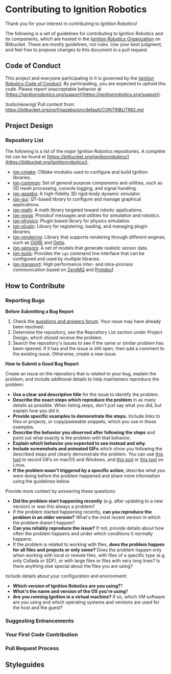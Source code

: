# Contributing to Ignition Robotics

Thank you for your interest in contributing to Ignition Robotics!

The following is a set of guidelines for contributing to Ignition Robotics
and its components, which are hosted in the [Ignition Robotics
Organization](https://bitbucket.org/ignitionrobotics) on Bitbucket. These
are mostly guidelines, not rules. Use your best judgment, and feel free to
propose changes to this document in a pull request.

## Code of Conduct

This project and everyone participating in it is governed by the [Ignition
Robotics Code of Conduct](https://bitbucket.org/ignitionrobotics/ign-gazebo/src/default/CODE_OF_CONDUCT.md). By participating, you are expected to uphold this
code. Please report unacceptable behavior at [https://ignitionrobotics.org/support](https://ignitionrobotics.org/support).

\todo(nkoenig) Pull content from: https://bitbucket.org/osrf/gazebo/src/default/CONTRIBUTING.md

## Project Design

### Repository List

The following is a list of the major Ignition Robotics repositories. A complete list can be found at [https://bitbucket.org/ignitionrobotics/](https://bitbucket.org/ignitionrobotics/).

* [ign-cmake](https://bitbucket.org/ignitionrobotics/ign-cmake): CMake
modules used to configure and build Ignition libraries.
* [ign-common](https://bitbucket.org/ignitionrobotics/ign-common): Set of
general purpose components and utilities, such as 3D mesh processing, console
logging, and signal handling.
* [ign-gazebo](https://bitbucket.org/ignitionrobotics/ign-gazebo):
A high-fidelity 3D rigid-body dynamic simulator.
* [ign-gui](https://bitbucket.org/ignitionrobotics/ign-gui): QT-based
library to configure and manage graphical applications.
* [ign-math](https://bitbucket.org/ignitionrobotics/ign-math): A math
library targeted toward robotic applications.
* [ign-msgs](https://bitbucket.org/ignitionrobotics/ign-msgs): Protobuf
messages and utilities for simulation and robotics.
* [ign-physics](https://bitbucket.org/ignitionrobotics/ign-physics):
Plugin based library for physics simulation.
* [ign-plugin](https://bitbucket.org/ignitionrobotics/ign-plugin): Library
for registering, loading, and managing plugin libraries.
* [ign-rendering](https://bitbucket.org/ignitionrobotics/ign-rendering):
Library that supports rendering through different engines, such as
[OGRE](https://www.ogre3d.org/) and [Optix](https://developer.nvidia.com/optix).
* [ign-sensors](https://bitbucket.org/ignitionrobotics/ign-sensors): A set
of models that generate realistic sensor data. 
* [ign-tools](https://bitbucket.org/ignitionrobotics/ign-tools): Provides
the `ign` command line interface that can be configured and used by multiple
libraries. 
* [ign-transport](https://bitbucket.org/ignitionrobotics/ign-transport):
High performance inter- and intra-process communication based on
[ZeroMQ](http://zeromq.org/) and [Protobuf](https://developers.google.com/protocol-buffers/).

## How to Contribute

### Reporting Bugs

**Before Submitting a Bug Report**

1. Check the [questions and answers forum](http://answers.gazebosim.org). Your issue may have already been resolved.
2. Determine the repository, see the Repository List section under Project
   Design, which should receive the problem.
3. Search the repository's issues to see if the same or similar problem has
   been opened. If it has and the issue is still open, then add a comment to
   the existing issue. Otherwise, create a new issue.

**How to Submit a Good Bug Report**

Create an issue on the repository that is related to your bug, explain the
problem, and include additional details to help maintainers reproduce the
problem:

* **Use a clear and descriptive title** for the issue to identify the problem.
* **Describe the exact steps which reproduce the problem** in as many details as possible. When listing steps, don't just say what you did, but explain how you did it.
* **Provide specific examples to demonstrate the steps.** Include links to files or projects, or copy/pasteable snippets, which you use in those examples.
* **Describe the behavior you observed after following the steps** and point out what exactly is the problem with that behavior.
* **Explain which behavior you expected to see instead and why**.
* **Include screenshots and animated GIFs** which show you following the described steps and clearly demonstrate the problem. You can use [this tool](https://www.cockos.com/licecap/) to record GIFs on macOS and Windows, and [this tool](https://github.com/colinkeenan/silentcast) or [this tool](https://github.com/GNOME/byzanz) on Linux.
* **If the problem wasn't triggered by a specific action**, describe what you were doing before the problem happened and share more information using the guidelines below.

Provide more context by answering these questions:

* **Did the problem start happening recently** (e.g. after updating to a new version) or was this always a problem?
* If the problem started happening recently, **can you reproduce the problem in an older version?** What's the most recent version in which the problem doesn't happen?
* **Can you reliably reproduce the issue?** If not, provide details about how often the problem happens and under which conditions it normally happens.
* If the problem is related to working with files, **does the problem happen for all files and projects or only some?** Does the problem happen only when working with local or remote files, with files of a specific type (e.g. only Collada or SDF), or with large files or files with very long lines? Is there anything else special about the files you are using?

Include details about your configuration and environment:

* **Which version of Ignition Robotics are you using?**?
* **What's the name and version of the OS you're using**?
* **Are you running Ignition in a virtual machine?** If so, which VM software are you using and which operating systems and versions are used for the host and the guest?

### Suggesting Enhancements

### Your First Code Contribution

### Pull Request Process

## Styleguides

